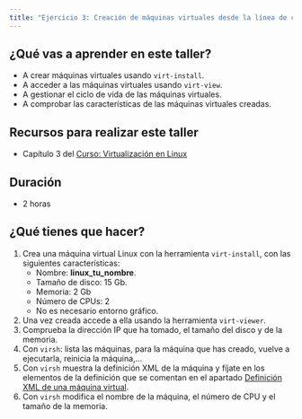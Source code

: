 ```yaml
---
title: "Ejercicio 3: Creación de máquinas virtuales desde la línea de comandos"
---
```


## ¿Qué vas a aprender en este taller?

* A crear máquinas virtuales usando `virt-install`.
* A acceder a las máquinas virtuales usando `virt-view`.
* A gestionar el ciclo de vida de las máquinas virtuales.
* A comprobar las características de las máquinas virtuales creadas.

## Recursos para realizar este taller

* Capítulo 3 del [Curso: Virtualización en Linux](https://github.com/josedom24/curso_virtualizacion_linux)

## Duración

* 2 horas

## ¿Qué tienes que hacer?

1. Crea una máquina virtual Linux con la herramienta `virt-install`, con las siguientes características:
	* Nombre: **linux_tu_nombre**.
	* Tamaño de disco: 15 Gb.
	* Memoria: 2 Gb
	* Número de CPUs: 2
	* No es necesario entorno gráfico.
2. Una vez creada accede a ella usando la herramienta `virt-viewer`.
3. Comprueba la dirección IP que ha tomado, el tamaño del disco y de la memoria.
4. Con `virsh`: lista las máquinas, para la máquina que has creado, vuelve a ejecutarla, reinicia la máquina,...
5. Con `virsh` muestra la definición XML de la máquina y fíjate en los elementos de la definición que se comentan en el apartado [Definición XML de una máquina virtual](https://github.com/josedom24/curso_virtualizacion_linux/blob/main/modulo3/xml.md).
6. Con `virsh` modifica el nombre de la máquina, el número de CPU y el tamaño de la memoria.

